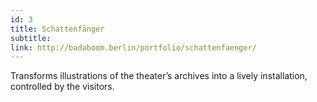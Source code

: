```yaml
---
id: 3
title: Schattenfänger
subtitle:
link: http://badaboom.berlin/portfolio/schattenfaenger/
---
```


Transforms illustrations of the theater’s archives into a lively installation, controlled by the visitors.
